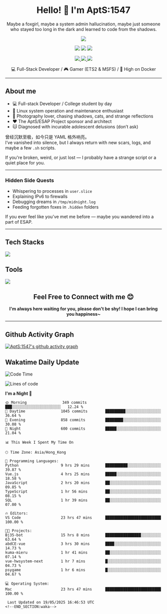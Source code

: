 <div align="center">
  <h1>Hello! 👋 I'm AptS:1547</h1>
  <p>Maybe a foxgirl, maybe a system admin hallucination, maybe just someone who stayed too long in the dark and learned to code from the shadows.</p>
</div>

<div align="center">
  <p>
    <a href="https://github.com/AptS-1547">
      <img src="https://github-readme-stats.vercel.app/api?username=AptS-1547&show_icons=true&theme=transparent" />
    </a>
  </p>

  <p>
    <img src="https://komarev.com/ghpvc/?username=AptS-1547&color=blue&style=flat-square" />
    <img src="https://img.shields.io/github/followers/AptS-1547?style=flat-square" />
    <img src="https://img.shields.io/github/stars/AptS-1547?style=flat-square" />
  </p>

  <p>
    <a href="https://www.esaps.net/">
      <img src="https://img.shields.io/badge/website-4493f8?style=for-the-badge&logo=About.me&logoColor=white" />
    </a>
    <a href="https://wwwesaps.net/feed/">
      <img src="https://img.shields.io/badge/RSS-4493f8?style=for-the-badge&logo=rss&logoColor=white" />
    </a>
    <a href="mailto:apts-1547@esaps.net">
      <img src="https://img.shields.io/badge/Email-4493f8?style=for-the-badge&logo=gmail&logoColor=white" />
    </a>
  </p>

  <p>
    💻 Full-Stack Developer / 🎮 Gamer (ETS2 & MSFS) / 🐋 High on Docker
  </p>
</div>

---

## About me

- 💻 Full-stack Developer / College student by day  
- 📶 Linux system operation and maintenance enthusiast  
- 📸 Photography lover, chasing shadows, cats, and strange reflections  
- ❤ The AptS/ESAP Project sponsor and architect  
- 🐱 Diagnosed with incurable adolescent delusions (don’t ask)

曾经沉默至极，如今只是 YAML 格外响亮。  
I’ve vanished into silence, but I always return with new scars, logs, and maybe a few `.sh` scripts.

If you're broken, weird, or just lost — I probably have a strange script or a quiet place for you.

---

### Hidden Side Quests

- Whispering to processes in `user.slice`  
- Explaining IPv6 to firewalls  
- Debugging dreams in `/tmp/midnight.log`  
- Feeding forgotten foxes in `.hidden` folders  

If you ever feel like you’ve met me before — maybe you wandered into a part of ESAP.

---

## Tech Stacks

<a href="https://skillicons.dev">
  <img src="https://skillicons.dev/icons?i=py,arduino,php,html,css,javascript,typescript,bash,java,kotlin,vue,go,nodejs,cpp,rust,tailwind" />
</a>

## Tools

<a href="https://skillicons.dev">
  <img src="https://skillicons.dev/icons?i=ae,pr,ps,au,blender,visualstudio,vscode,androidstudio,idea,anaconda,gradle,maven,npm,vite,yarn,cloudflare,docker,git,github,githubactions,jenkins,nginx,workers,wordpress,sentry,grafana,prometheus,postgres,mysql,mongodb,redis" />
</a>

<div align="center">
  <h2>Feel Free to Connect with me 😊</h2>
  <strong>I'm always here waiting for you, please don't be shy! I hope I can bring you happiness~</strong>
</div>

---

## Github Activity Graph

[![AptS:1547's github activity graph](https://github-readme-activity-graph.vercel.app/graph?username=AptS-1547&theme=react-dark)](https://github.com/AptS-1547)

## Wakatime Daily Update

<!--START_SECTION:waka-->
![Code Time](http://img.shields.io/badge/Code%20Time-508%20hrs%2024%20mins-blue)

![Lines of code](https://img.shields.io/badge/From%20Hello%20World%20I%27ve%20Written-618.3%20thousand%20lines%20of%20code-blue)

**I'm a Night 🦉** 

```text
🌞 Morning                349 commits         ███░░░░░░░░░░░░░░░░░░░░░░   12.24 % 
🌆 Daytime                1045 commits        █████████░░░░░░░░░░░░░░░░   36.64 % 
🌃 Evening                858 commits         ████████░░░░░░░░░░░░░░░░░   30.08 % 
🌙 Night                  600 commits         █████░░░░░░░░░░░░░░░░░░░░   21.04 % 

📊 This Week I Spent My Time On

🕑︎ Time Zone: Asia/Hong_Kong

💬 Programming Languages: 
Python                   9 hrs 29 mins       ██████████░░░░░░░░░░░░░░░   39.87 % 
Vue.js                   4 hrs 25 mins       █████░░░░░░░░░░░░░░░░░░░░   18.58 % 
JavaScript               2 hrs 20 mins       ██░░░░░░░░░░░░░░░░░░░░░░░   09.85 % 
TypeScript               1 hr 56 mins        ██░░░░░░░░░░░░░░░░░░░░░░░   08.15 % 
SQL                      1 hr 39 mins        ██░░░░░░░░░░░░░░░░░░░░░░░   07.00 % 

🔥 Editors: 
VS Code                  23 hrs 47 mins      █████████████████████████   100.00 % 

🐱‍💻 Projects: 
Bj35-bot                 15 hrs 8 mins       ████████████████░░░░░░░░░   63.64 % 
abdCE-vue                3 hrs 30 mins       ████░░░░░░░░░░░░░░░░░░░░░   14.73 % 
kuma-mieru               1 hr 41 mins        ██░░░░░░░░░░░░░░░░░░░░░░░   07.14 % 
vue-hwsystem-next        1 hr 7 mins         █░░░░░░░░░░░░░░░░░░░░░░░░   04.73 % 
psygame                  1 hr 6 mins         █░░░░░░░░░░░░░░░░░░░░░░░░   04.67 % 

💻 Operating System: 
Mac                      23 hrs 47 mins      █████████████████████████   100.00 % 

 Last Updated on 19/05/2025 16:46:53 UTC
<!--END_SECTION:waka-->
